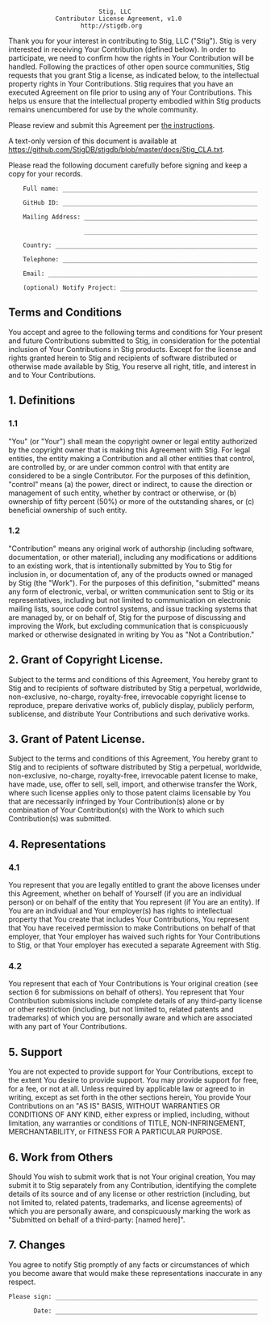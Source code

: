                              Stig, LLC
                 Contributor License Agreement, v1.0
                        http://stigdb.org

Thank you for your interest in contributing to Stig, LLC ("Stig").
Stig is very interested in receiving Your Contribution (defined 
below). In order to participate, we need to confirm how the rights
in Your Contribution will be handled. Following the practices of
other open source communities, Stig requests that you grant Stig a
license, as indicated below, to the intellectual property rights in
Your Contributions. Stig requires that you have an executed Agreement
on file prior to using any of Your Contributions. This helps us 
ensure that the intellectual property embodied within Stig products
remains unencumbered for use by the whole community.

Please review and submit this Agreement per [the instructions](https://github.com/StigDB/stigdb/blob/master/docs/Stig_CLA_Process.md).

A text-only version of this document is available at 
https://github.com/StigDB/stigdb/blob/master/docs/Stig_CLA.txt.

Please read the following document carefully before signing and keep
a copy for your records.

```
    Full name: ______________________________________________________

    GitHub ID: ______________________________________________________

    Mailing Address: ________________________________________________

                     ________________________________________________

    Country: ________________________________________________________

    Telephone: ______________________________________________________

    Email: __________________________________________________________

    (optional) Notify Project: ______________________________________
```


## Terms and Conditions

You accept and agree to the following terms and conditions for Your
present and future Contributions submitted to Stig, in consideration
for the potential inclusion of Your Contributions in Stig products.
Except for the license and rights granted herein to Stig and 
recipients of software distributed or otherwise made available by
Stig, You reserve all right, title, and interest in and to Your
Contributions.

## 1. Definitions

### 1.1     

"You" (or "Your") shall mean the copyright owner or legal
entity authorized by the copyright owner that is making this 
Agreement with Stig. For legal entities, the entity making a
Contribution and all other entities that control, are controlled by,
or are under common control with that entity are considered to be a
single Contributor. For the purposes of this definition, "control"
means (a) the power, direct or indirect, to cause the direction or
management of such entity, whether by contract or otherwise, or (b)
ownership of fifty percent (50%) or more of the outstanding shares,
or (c) beneficial ownership of such entity.

### 1.2     

"Contribution" means any original work of authorship 
(including software, documentation, or other material), including
any modifications or additions to an existing work, that is 
intentionally submitted by You to Stig for inclusion in, or 
documentation of, any of the products owned or managed by Stig (the
"Work"). For the purposes of this definition, "submitted" means any
form of electronic, verbal, or written communication sent to Stig or
its representatives, including but not limited to communication on
electronic mailing lists, source code control systems, and issue 
tracking systems that are managed by, or on behalf of, Stig for the
purpose of discussing and improving the Work, but excluding 
communication that is conspicuously marked or otherwise designated in
writing by You as "Not a Contribution."

## 2. Grant of Copyright License.

Subject to the terms and conditions of this Agreement, You hereby 
grant to Stig and to recipients of software distributed by Stig a
perpetual, worldwide, non-exclusive, no-charge, royalty-free, 
irrevocable copyright license to reproduce, prepare derivative works
of, publicly display, publicly perform, sublicense, and distribute
Your Contributions and such derivative works.

## 3. Grant of Patent License.

Subject to the terms and conditions of this Agreement, You hereby 
grant to Stig and to recipients of software distributed by Stig a
perpetual, worldwide, non-exclusive, no-charge, royalty-free,
irrevocable patent license to make, have made, use, offer to sell,
sell, import, and otherwise transfer the Work, where such license
applies only to those patent claims licensable by You that are
necessarily infringed by Your Contribution(s) alone or by 
combination of Your Contribution(s) with the Work to which such
Contribution(s) was submitted.

## 4. Representations

### 4.1     

You represent that you are legally entitled to grant the
above licenses under this Agreement, whether on behalf of Yourself
(if you are an individual person) or on behalf of the entity that You
represent (if You are an entity). If You are an individual and Your
employer(s) has rights to intellectual property that You create that
includes Your Contributions, You represent that You have received
permission to make Contributions on behalf of that employer, that 
Your employer has waived such rights for Your Contributions to Stig,
or that Your employer has executed a separate Agreement with Stig.

### 4.2     

You represent that each of Your Contributions is Your 
original creation (see section 6 for submissions on behalf of 
others). You represent that Your Contribution submissions include
complete details of any third-party license or other restriction
(including, but not limited to, related patents and trademarks) of
which you are personally aware and which are associated with any part
of Your Contributions.

## 5. Support

You are not expected to provide support for Your Contributions,
except to the extent You desire to provide support. You may provide
support for free, for a fee, or not at all. Unless required by 
applicable law or agreed to in writing, except as set forth in the 
other sections herein, You provide Your Contributions on an "AS IS"
BASIS, WITHOUT WARRANTIES OR CONDITIONS OF ANY KIND, either express
or implied, including, without limitation, any warranties or 
conditions of TITLE, NON-INFRINGEMENT, MERCHANTABILITY, or FITNESS
FOR A PARTICULAR PURPOSE.

## 6. Work from Others

Should You wish to submit work that is not Your original creation,
You may submit it to Stig separately from any Contribution, 
identifying the complete details of its source and of any license or
other restriction (including, but not limited to, related patents,
trademarks, and license agreements) of which you are personally 
aware, and conspicuously marking the work as "Submitted on behalf of
a third-party: [named here]".

## 7. Changes

You agree to notify Stig promptly of any facts or circumstances of
which you become aware that would make these representations 
inaccurate in any respect.

```
Please sign: ________________________________________________________

       Date: ________________________________________________________

```
